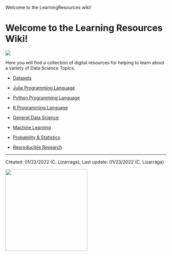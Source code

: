 Welcome to the LearningResources wiki!

# Welcome to the Learning Resources Wiki!

![](https://github.com/trekhleb/homemade-machine-learning/blob/master/images/machine-learning-map.png)

Here you will find a collection of digital resources for helping to learn about a variety of Data Science Topics.

* [Datasets](https://github.com/ua-data7/LearningResources/blob/main/wiki/Datasets.md)
* [Julia Programming Language](https://github.com/ua-data7/LearningResources/blob/main/wiki/Julia-Programming-Language.md)
* [Python Programming Language](https://github.com/ua-data7/LearningResources/blob/main/wiki/Python-Programming-Language.md)
* [R Programming Language](https://github.com/ua-data7/LearningResources/blob/main/wiki/R-Programming-Language.md) 

* [General Data Science](https://github.com/ua-data7/LearningResources/blob/main/wiki/General-Data-Science.md)
* [Machine Learning](https://github.com/ua-data7/LearningResources/blob/main/wiki/Machine-Learning.md)
* [Probability & Statistics](https://github.com/ua-data7/LearningResources/blob/main/wiki/Probability-&-Statistics.md)
* [Reproducible Research](https://github.com/ua-data7/LearningResources/blob/main/wiki/Reproducible-Research.md)


***

Created: 01/22/2022 (C. Lizarraga); 
Last update: 01/23/2022 (C. Lizarraga)

<img src="https://datascience.arizona.edu/sites/default/files/footer-logo.png" width="256">
